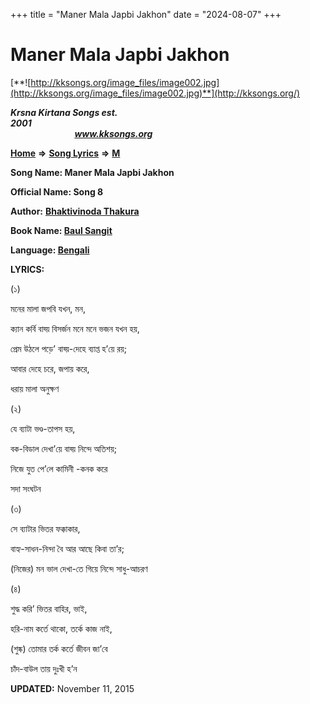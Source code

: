 +++
title = "Maner Mala Japbi Jakhon"
date = "2024-08-07"
+++

# Maner Mala Japbi Jakhon
[**![http://kksongs.org/image_files/image002.jpg](http://kksongs.org/image_files/image002.jpg)**](http://kksongs.org/)

**_Krsna Kirtana Songs est. 2001_**                                                                                                                                                 **_www.kksongs.org_**

**[Home](http://kksongs.org/)** **⇒** **[Song Lyrics](http://kksongs.org/lyrics.html)** **⇒** **[M](http://kksongs.org/songs/song_m.html)**

**Song Name: Maner Mala Japbi Jakhon**

**Official Name: Song 8**

**Author:** [**Bhaktivinoda Thakura**](http://kksongs.org/authors/list/bhaktivinoda.html)

**Book Name: [Baul Sangit](http://kksongs.org/authors/literature/baulsangit.html)**

**Language: [Bengali](http://kksongs.org/language/list/bengali.html)**

**LYRICS:**

(১)

মনের মালা জপবি যখন, মন,

ক্যান কর্বি বাহ্য় বিসর্জন মনে মনে ভজন যখন হয়,

প্রেম উঠলে পড়ে’ বাহ্য়\-দেহে ব্যাপ্ত হ’য়ে রয়;

আবার দেহে চরে, জপায় করে,

ধরায় মালা অনুক্ষণ 

(২)

যে ব্যাটা ভণ্ড\-তাপস হয়,

বক\-বিডাল দেখা’য়ে বাহ্য় নিন্দে অতিশয়;

নিজে যুত পে’লে কামিনী -কনক করে

সদা সংঘটন 

(৩)

সে ব্যাটার ভিতর ফক্কাকার,

বাহ্য\-সাধন\-নিন্দা বৈ আর আছে কিবা তা’র;

(নিজের) মন ভাল দেখা\-তে গিয়ে নিন্দে সাধু\-আচরণ

(৪)

শুদ্ধ করি’ ভিতর বাহির, ভাই,

হরি\-নাম কর্তে থাকো, তর্কে কাজ নাই,

(শুষ্ক) তোমার তর্ক কর্তে জীবন জা’বে

চাঁদ\-বাউল তায় দুঃখী হ’ন  

**UPDATED:** November 11, 2015